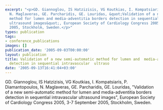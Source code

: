 ```yaml
---
excerpt: "<p>GD. Giannoglou, IS Hatzizisis, VG Koutkias, I. Kompatsiaris, P. Diamantopoulos,
  N. Maglaveras, GE. Parcharidis, GE. Louridas, &quot;Validation of a new semi-automatic
  method for lumen and media-adventitia borders detection in sequential intravascular
  ultrasound images&quot;, European Society of Cardiology Congress 2005, 3-7 September
  2005, Stockholm, Sweden.</p>"
types: publication
tags:
- conference_publications
images: []
publication_date: '2005-09-03T00:00:00'
layout: publication
title: Validation of a new semi-automatic method for lumen and  media-adventitia borders
  detection in sequential intravascular  ultraso
date: '2005-09-13T16:41:04+03:00'
---
```

<p>GD. Giannoglou, IS Hatzizisis, VG Koutkias, I. Kompatsiaris, P. Diamantopoulos, N. Maglaveras, GE. Parcharidis, GE. Louridas, &quot;Validation of a new semi-automatic method for lumen and media-adventitia borders detection in sequential intravascular ultrasound images&quot;, European Society of Cardiology Congress 2005, 3-7 September 2005, Stockholm, Sweden.</p>
